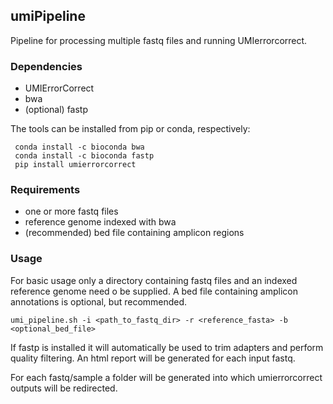 ## umiPipeline
 Pipeline for processing multiple fastq files and running UMIerrorcorrect.
 
 ### Dependencies
 
 - UMIErrorCorrect
 - bwa
 - (optional) fastp
 
The tools can be installed from pip or conda, respectively:
 
```
 conda install -c bioconda bwa
 conda install -c bioconda fastp
 pip install umierrorcorrect
```
 
 ### Requirements

- one or more fastq files
- reference genome indexed with bwa
- (recommended) bed file containing amplicon regions
 
 ### Usage
 
For basic usage only a directory containing fastq files and an indexed reference genome need o be supplied. A bed file containing amplicon annotations is optional, but recommended.

```
umi_pipeline.sh -i <path_to_fastq_dir> -r <reference_fasta> -b <optional_bed_file>
```

If fastp is installed it will automatically be used to trim adapters and perform quality filtering. An html report will be generated for each input fastq.

For each fastq/sample a folder will be generated into which umierrorcorrect outputs will be redirected.